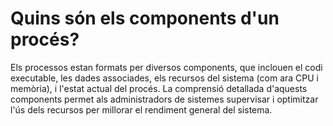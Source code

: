 # Quins són els components d'un procés?

Els processos estan formats per diversos components, que inclouen el codi executable, les dades associades, els recursos del sistema (com ara CPU i memòria), i l'estat actual del procés. La comprensió detallada d'aquests components permet als administradors de sistemes supervisar i optimitzar l'ús dels recursos per millorar el rendiment general del sistema.

